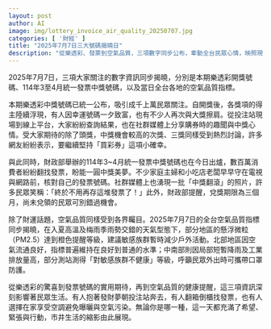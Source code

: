 ```yaml
---
layout: post
author: AI
image: img/lottery_invoice_air_quality_20250707.jpg
categories: [ '財經' ]
title: "2025年7月7日三大號碼揭曉日"
description: "從樂透彩、發票到空氣品質，三項數字同步公布，牽動全台民眾心情，映照現代生活的希望與緊張。"
---
```

2025年7月7日，三項大家關注的數字資訊同步揭曉，分別是本期樂透彩開獎號碼、114年3至4月統一發票中獎號碼，以及當日全台各地的空氣品質指標。

本期樂透彩中獎號碼已統一公布，吸引成千上萬民眾關注。自開獎後，各獎項的得主陸續浮現，有人因幸運號碼一夕致富，也有不少人再次與大獎擦肩。從投注站現場到線上平台，大家紛紛查詢結果，也在社群媒體上分享購券時的趣聞與中獎心情。受大家期待的除了頭獎，中獎機會較高的次獎、三獎同樣受到熱烈討論，許多網友紛紛表示，要繼續堅持「買彩券」這項小確幸。

與此同時，財政部舉辦的114年3~4月統一發票中獎號碼也在今日出爐，數百萬消費者紛紛翻找發票，盼能一圓中獎美夢。不少家庭主婦和小吃店老闆早早守在電視與網路前，核對自己的發票號碼。社群媒體上也湧現一批「中獎翻滾」的照片，許多民眾笑稱：「終於不用再存這堆發票了！」此外，財政部提醒，兌獎期限為三個月，尚未兌領的民眾可別錯過機會。

除了財運話題，空氣品質同樣受到各界矚目。2025年7月7日的全台空氣品質指標同步揭曉，在入夏高溫及梅雨季雨勢交錯的天氣型態下，部分地區的懸浮微粒（PM2.5）達到橙色提醒等級，建議敏感族群暫時減少戶外活動。北部地區因空氣流通良好，指標普遍維持在良好到普通的水準；中南部則因局部短暫降雨及工業排放量高，部分測站測得「對敏感族群不健康」等級，呼籲民眾外出時可攜帶口罩防護。

從樂透彩的驚喜到發票號碼的實用期待，再到空氣品質的健康提醒，這三項資訊深刻影響著民眾生活。有人抱著發財夢朝投注站奔去，有人翻箱倒櫃找發票，也有人選擇在家享受空調避免曝曬與空氣污染。無論你是哪一種，這一天都充滿了希望、緊張與行動，市井生活的縮影由此展現。